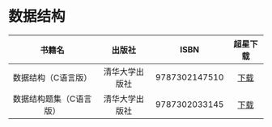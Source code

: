 # 数据结构

| 书籍名                     		| 出版社   		|  ISBN  |超星下载
| :--------:                 		 | :-----:  	| :----:  |:----:
|	数据结构（C语言版）		| 清华大学出版社 | 9787302147510  |[下载](https://cs-ans.chaoxing.com/download/8599b7f751675350704a14c3eac031ab)
| 	数据结构题集（C语言版）	| 清华大学出版社 | 9787302033145   |[下载](https://cs-ans.chaoxing.com/download/4c29959bff4d65c14b34d71f540af330)

